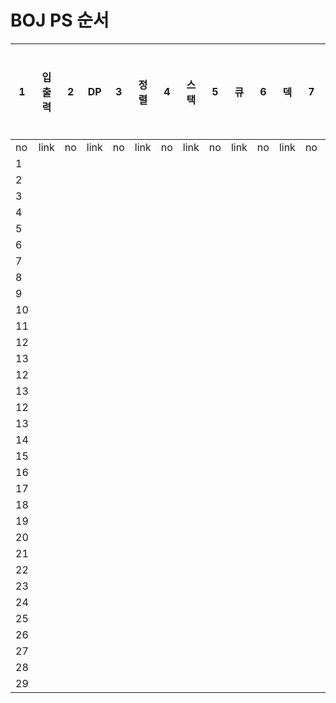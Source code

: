 # BOJ PS 순서

|1| 입출력 |2| DP |3| 정렬 |4| 스택 |5| 큐 |6| 덱 |7| 문자열처리 |8| 기타 자료구조 |9| 기초 수학 |
| ------ | ------ | ------ | ------ | ------ | ------ | ------ | ------ | ------ | ------ | ------ | ------ | ------ | ------ | ------ | ----------- | ------ | ------ |
| no | link | no | link | no | link | no | link | no | link | no | link | no | link | no | link | no | link |
|1|
|2|
|3|
|4|
|5|
|6|
|7|
|8|
|9|
|10|
|11|
|12|
|13|
|12|
|13|
|12|
|13|
|14|
|15|
|16|
|17|
|18|
|19|												
|20|													
|21|
|22|
|23|
|24|
|25|
|26|
|27|
|28|
|29|
